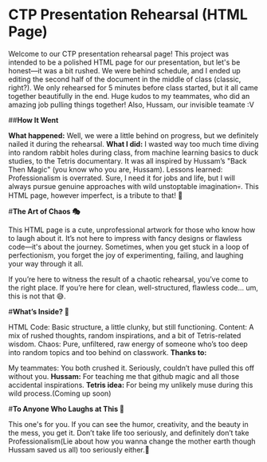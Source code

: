 # **CTP Presentation Rehearsal (HTML Page)**

Welcome to our CTP presentation rehearsal page! This project was intended to be a polished HTML page for our presentation, but let's be honest—it was a bit rushed. We were behind schedule, and I ended up editing the second half of the document in the middle of class (classic, right?). We only rehearsed for 5 minutes before class started, but it all came together beautifully in the end. Huge kudos to my teammates, who did an amazing job pulling things together! Also, Hussam, our invisible teamate :V

##**How It Went**

**What happened:** Well, we were a little behind on progress, but we definitely nailed it during the rehearsal.
**What I did:** I wasted way too much time diving into random rabbit holes during class, from machine learning basics to duck studies, to the Tetris documentary. It was all inspired by Hussam’s "Back Then Magic" (you know who you are, Hussam).
Lessons learned: Professionalism is overrated. Sure, I need it for jobs and life, but I will always pursue genuine approaches with wild unstoptable imagination💀. This HTML page, however imperfect, is a tribute to that! 🎨

#**The Art of Chaos 🎭**

This HTML page is a cute, unprofessional artwork for those who know how to laugh about it. It’s not here to impress with fancy designs or flawless code—it's about the journey. Sometimes, when you get stuck in a loop of perfectionism, you forget the joy of experimenting, failing, and laughing your way through it all.

If you’re here to witness the result of a chaotic rehearsal, you’ve come to the right place. If you’re here for clean, well-structured, flawless code… um, this is not that 😅.

#**What’s Inside? 🧐**

HTML Code: Basic structure, a little clunky, but still functioning.
Content: A mix of rushed thoughts, random inspirations, and a bit of Tetris-related wisdom.
Chaos: Pure, unfiltered, raw energy of someone who’s too deep into random topics and too behind on classwork.
**Thanks to:**

My teammates: You both crushed it. Seriously, couldn’t have pulled this off without you.
**Hussam:** For teaching me that github magic and all those accidental inspirations.
**Tetris idea:** For being my unlikely muse during this wild process.(Coming up soon)

#**To Anyone Who Laughs at This 🖤**

This one's for you. If you can see the humor, creativity, and the beauty in the mess, you get it. Don’t take life too seriously, and definitely don’t take Professionalism(Lie about how you wanna change the mother earth though Hussam saved us all) too seriously either.🤡

